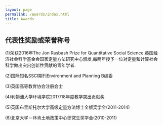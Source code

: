 ```yaml
---
layout: page
permalink: /awards/index.html
title: Awards
---
```


## 代表性奖励或荣誉称号

 (1)荣获2016年The Jon Rasbash Prize for Quantitative Social Science.英国经济社会科学基金会国家定量方法研究中心颁发,每两年授予一位对定量和计算社会科学做出突出创新性贡献的青年学者.

(2)国际知名SSCI期刊Environment and Planning B编委

(3)英国高等教育协会注册会士

(4)利物浦大学环境学院2017/18年度教学突出贡献奖

(5)英国布里斯托尔大学高级定量方法博士全额奖学金(2011-2014)

(6)北京大学－林肯土地政策中心研究生奖学金(2010-2011)
